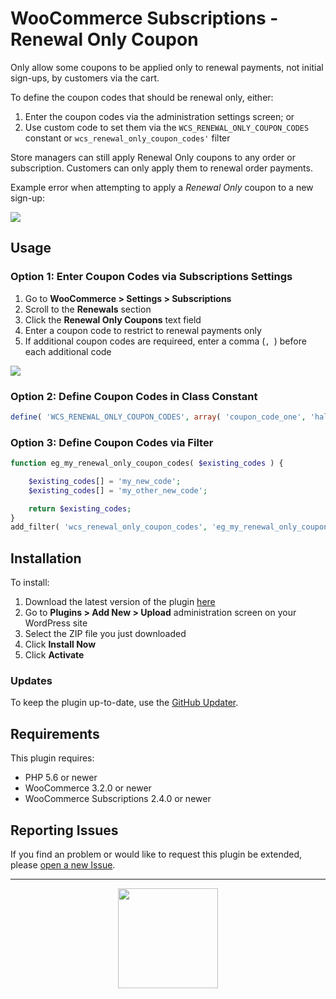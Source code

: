 # WooCommerce Subscriptions - Renewal Only Coupon

Only allow some coupons to be applied only to renewal payments, not initial sign-ups, by customers via the cart.

To define the coupon codes that should be renewal only, either:

1. Enter the coupon codes via the administration settings screen; or
1. Use custom code to set them via the `WCS_RENEWAL_ONLY_COUPON_CODES` constant or `wcs_renewal_only_coupon_codes'` filter

Store managers can still apply Renewal Only coupons to any order or subscription. Customers can only apply them to renewal order payments.

Example error when attempting to apply a _Renewal Only_ coupon to a new sign-up:

![](http://pic.pros.pr/ea993559e98b/Screen%20Shot%202018-10-30%20at%2011.15.42.png)

## Usage

### Option 1: Enter Coupon Codes via Subscriptions Settings

1. Go to **WooCommerce > Settings > Subscriptions**
1. Scroll to the **Renewals** section
1. Click the **Renewal Only Coupons** text field
1. Enter a coupon code to restrict to renewal payments only
1. If additional coupon codes are requireed, enter a comma (`, `) before each additional code

![](http://pic.pros.pr/0f138b7a4d9d/Screen%20Shot%202018-10-30%20at%2010.54.38.png)

### Option 2: Define Coupon Codes in Class Constant

```php
define( 'WCS_RENEWAL_ONLY_COUPON_CODES', array( 'coupon_code_one', 'hallowoon', 'cyber_monday' )  );
```

### Option 3: Define Coupon Codes via Filter

```php
function eg_my_renewal_only_coupon_codes( $existing_codes ) {

	$existing_codes[] = 'my_new_code';
	$existing_codes[] = 'my_other_new_code';

	return $existing_codes;
}
add_filter( 'wcs_renewal_only_coupon_codes', 'eg_my_renewal_only_coupon_codes' );
```

## Installation

To install:

1. Download the latest version of the plugin [here](https://github.com/Prospress/woocommerce-subscriptions-renewal-only-coupon/archive/master.zip)
1. Go to **Plugins > Add New > Upload** administration screen on your WordPress site
1. Select the ZIP file you just downloaded
1. Click **Install Now**
1. Click **Activate**

### Updates

To keep the plugin up-to-date, use the [GitHub Updater](https://github.com/afragen/github-updater).

## Requirements

This plugin requires:

* PHP 5.6 or newer
* WooCommerce 3.2.0 or newer
* WooCommerce Subscriptions 2.4.0 or newer

## Reporting Issues

If you find an problem or would like to request this plugin be extended, please [open a new Issue](https://github.com/Prospress/woocommerce-subscriptions-renewal-only-coupon/issues/new).

---

<p align="center">
	<a href="https://prospress.com/">
		<img src="https://cloud.githubusercontent.com/assets/235523/11986380/bb6a0958-a983-11e5-8e9b-b9781d37c64a.png" width="160">
	</a>
</p>